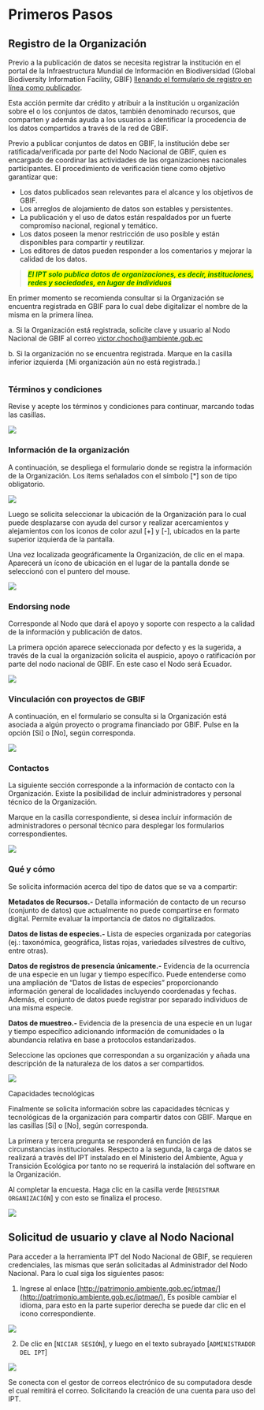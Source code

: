 # Primeros Pasos

## Registro de la Organización

Previo a la publicación de datos se necesita registrar la institución en el portal de la Infraestructura Mundial de Información en Biodiversidad (Global Biodiversity Information Facility, GBIF) [llenando el formulario de registro en línea como publicador](https://www.gbif.org/es/become-a-publisher).&#x20;

Esta acción permite dar crédito y atribuir a la institución u organización sobre el o los conjuntos de datos, también denominado recursos, que comparten y además ayuda a los usuarios a identificar la procedencia de los datos compartidos a través de la red de GBIF.&#x20;

Previo a publicar conjuntos de datos en GBIF, la institución debe ser ratificada/verificada por parte del Nodo Nacional de GBIF, quien es encargado de coordinar las actividades de las organizaciones nacionales participantes. El procedimiento de verificación tiene como objetivo garantizar que:&#x20;

* Los datos publicados sean relevantes para el alcance y los objetivos de GBIF.&#x20;
* Los arreglos de alojamiento de datos son estables y persistentes.&#x20;
* La publicación y el uso de datos están respaldados por un fuerte compromiso nacional, regional y temático.&#x20;
* Los datos poseen la menor restricción de uso posible y están disponibles para compartir y reutilizar.&#x20;
* Los editores de datos pueden responder a los comentarios y mejorar la calidad de los datos.&#x20;

> _<mark style="color:green;">**El IPT solo publica datos de organizaciones, es decir, instituciones, redes y sociedades, en lugar de individuos**</mark>_

En primer momento se recomienda consultar si la Organización se encuentra registrada en GBIF para lo cual debe digitalizar el nombre de la misma en la primera línea.&#x20;

a. Si la Organización está registrada, solicite clave y usuario al Nodo Nacional de GBIF al correo victor.chocho@ambiente.gob.ec

b. Si la organización no se encuentra registrada. Marque en la casilla inferior izquierda `[`Mi organización aún no está registrada.`]`

<img src=".gitbook/assets/image (1) (1).png" alt="" data-size="original">

### Términos y condiciones&#x20;

Revise y acepte los términos y condiciones para continuar, marcando todas las casillas.

![](<.gitbook/assets/image (3).png>)

### Información de la organización

A continuación, se despliega el formulario donde se registra la información de la Organización. Los ítems señalados con el símbolo \[\*] son de tipo obligatorio.

![](<.gitbook/assets/image (6).png>)

Luego se solicita seleccionar la ubicación de la Organización para lo cual puede desplazarse con ayuda del cursor y realizar acercamientos y alejamientos con los iconos de color azul \[+] y \[-], ubicados en la parte superior izquierda de la pantalla.&#x20;

Una vez localizada geográficamente la Organización, de clic en el mapa. Aparecerá un ícono de ubicación en el lugar de la pantalla donde se seleccionó con el puntero del mouse.

![](<.gitbook/assets/image (2) (1).png>)

### Endorsing node

Corresponde al Nodo que dará el apoyo y soporte con respecto a la calidad de la información y publicación de datos.&#x20;

La primera opción aparece seleccionada por defecto y es la sugerida, a través de la cual la organización solicita el auspicio, apoyo o ratificación por parte del nodo nacional de GBIF. En este caso el Nodo será Ecuador.&#x20;

![](<.gitbook/assets/image (5).png>)

### Vinculación con proyectos de GBIF&#x20;

A continuación, en el formulario se consulta si la Organización está asociada a algún proyecto o programa financiado por GBIF. Pulse en la opción \[Si] o \[No], según corresponda.

![](<.gitbook/assets/image (9).png>)

### Contactos&#x20;

La siguiente sección corresponde a la información de contacto con la Organización. Existe la posibilidad de incluir administradores y personal técnico de la Organización.

Marque en la casilla correspondiente, si desea incluir información de administradores o personal técnico para desplegar los formularios correspondientes.

![](<.gitbook/assets/image (7) (1).png>)

### Qué y cómo&#x20;

Se solicita información acerca del tipo de datos que se va a compartir:

**Metadatos de Recursos.-** Detalla información de contacto de un recurso (conjunto de datos) que actualmente no puede compartirse en formato digital. Permite evaluar la importancia de datos no digitalizados.&#x20;

**Datos de listas de especies.-** Lista de especies organizada por categorías (ej.: taxonómica, geográfica, listas rojas, variedades silvestres de cultivo, entre otras).&#x20;

**Datos de registros de presencia únicamente.-** Evidencia de la ocurrencia de una especie en un lugar y tiempo específico. Puede entenderse como una ampliación de “Datos de listas de especies” proporcionando información general de localidades incluyendo coordenadas y fechas. Además, el conjunto de datos puede registrar por separado individuos de una misma especie.&#x20;

**Datos de muestreo.-** Evidencia de la presencia de una especie en un lugar y tiempo específico adicionando información de comunidades o la abundancia relativa en base a protocolos estandarizados.

Seleccione las opciones que correspondan a su organización y añada una descripción de la naturaleza de los datos a ser compartidos.

![](<.gitbook/assets/image (4).png>)

Capacidades tecnológicas

Finalmente se solicita información sobre las capacidades técnicas y tecnológicas de la organización para compartir datos con GBIF. Marque en las casillas \[Si] o \[No], según corresponda.&#x20;

La primera y tercera pregunta se responderá en función de las circunstancias institucionales. Respecto a la segunda, la carga de datos se realizará a través del IPT instalado en el Ministerio del Ambiente, Agua y Transición Ecológica por tanto no se requerirá la instalación del software en la Organización.&#x20;

Al completar la encuesta. Haga clic en la casilla verde \[`REGISTRAR ORGANIZACIÓN`] y con esto se finaliza el proceso.

![](<.gitbook/assets/image (8).png>)

## Solicitud de usuario y clave al Nodo Nacional

Para acceder a la herramienta IPT del Nodo Nacional de GBIF, se requieren credenciales, las mismas que serán solicitadas al Administrador del Nodo Nacional. Para lo cual siga los siguientes pasos: &#x20;

1. Ingrese al enlace [http://patrimonio.ambiente.gob.ec/iptmae/](http://patrimonio.ambiente.gob.ec/iptmae/), Es posible cambiar el idioma, para esto en la parte superior derecha se puede dar clic en el icono correspondiente.

![](<.gitbook/assets/image (2).png>)

2. De clic en \[`NICIAR SESIÓN`], y luego en el texto subrayado \[`ADMINISTRADOR DEL IPT`]

![](.gitbook/assets/image.png)

Se conecta con el gestor de correos electrónico de su computadora desde el cual remitirá el correo. Solicitando la creación de una cuenta para uso del IPT.
